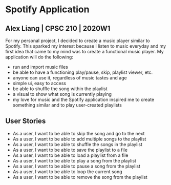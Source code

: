 # Spotify Application


## Alex Liang | CPSC 210 | 2020W1

For my personal project, I decided to create a music player similar to 
Spotify. This sparked my interest because I listen to music everyday
and my first idea that came to my mind was to create a
functional music player. My application will do the following:


- run and import music files 
- be able to have a functioning play/pause, skip, playlist viewer, etc.
- anyone can use it, regardless of music tastes and age
- simple ui, easy to access
- be able to shuffle the song within the playlist
- a visual to show what song is currently playing
- my love for music and the Spotify application inspired me to create
something similar and to play user-created playlists

## User Stories

- As a user, I want to be able to skip the song and go to the next
- As a user, I want to be able to add multiple songs to the playlist
- As a user, I want to be able to shuffle the songs in the playlist
- As a user, I want to be able to save the playlist to a file
- As a user, I want to be able to load a playlist from a file
- As a user, I want to be able to play a song from the playlist
- As a user, I want to be able to pause a song from the playlist
- As a user, I want to be able to loop the current song
- As a user, I want to be able to remove the song from the playlist


